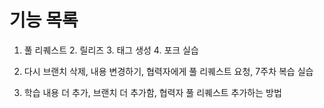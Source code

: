 # 기능 목록

1. 풀 리퀘스트 2. 릴리즈 3. 태그 생성 4. 포크 실습




5. 다시 브랜치 삭제, 내용 변경하기, 협력자에게 풀 리퀘스트 요청, 7주차 복습 실습

5. 학습 내용 더 추가, 브랜치 더 추가함, 협력자 풀 리퀘스트 추가하는 방법

